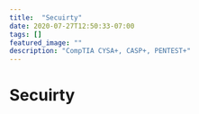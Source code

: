 ```yaml
---
title:  "Secuirty"
date: 2020-07-27T12:50:33-07:00
tags: []
featured_image: ""
description: "CompTIA CYSA+, CASP+, PENTEST+"
---
```



# Secuirty
